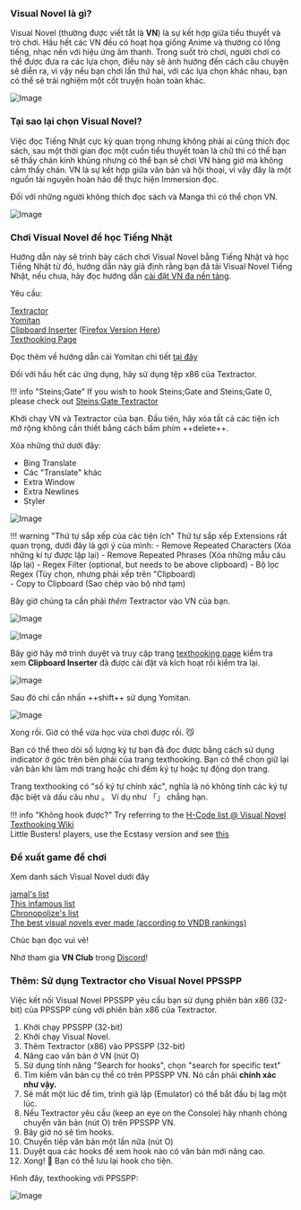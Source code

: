 ### Visual Novel là gì?

Visual Novel (thường được viết tắt là **VN**) là sự kết hợp giữa tiểu thuyết và trò chơi. Hầu hết các VN đều có hoạt họa giống Anime và thường có lồng tiếng, nhạc nền với hiệu ứng âm thanh. Trong suốt trò chơi, người chơi có thể được đưa ra các lựa chọn, điều này sẽ ảnh hưởng đến cách câu chuyện sẽ diễn ra, vì vậy nếu bạn chơi lần thứ hai, với các lựa chọn khác nhau, bạn có thể sẽ trải nghiệm một cốt truyện hoàn toàn khác.

![Image](img/vn1.jpg)

### Tại sao lại chọn Visual Novel?

Việc đọc Tiếng Nhật cực kỳ quan trọng nhưng không phải ai cũng thích đọc sách, sau một thời gian đọc một cuốn tiểu thuyết toàn là chữ thì có thể bạn sẽ thấy chán kinh khủng nhưng có thể bạn sẽ chơi VN hàng giờ mà không cảm thấy chán. VN là sự kết hợp giữa văn bản và hội thoại, vì vậy đây là một nguồn tài nguyên hoàn hảo để thực hiện Immersion đọc. 

Đối với những người không thích đọc sách và Manga thì có thể chọn VN. 

![Image](img/vn2.jpg)

### Chơi Visual Novel để học Tiếng Nhật

Hướng dẫn này sẽ trình bày cách chơi Visual Novel bằng Tiếng Nhật và học Tiếng Nhật từ đó, hướng dẫn này giả định rằng bạn đã tải Visual Novel Tiếng Nhật, nếu chưa, hãy đọc hướng dẫn [cài đặt VN đa nền tảng](https://learnjapanese.moe/vn-setup).

Yêu cầu:

[Textractor](https://github.com/Artikash/Textractor/releases)  
[Yomitan](https://foosoft.net/projectshttps://daihocmo.github.io/ngoai-ngu/yomitan//)  
[Clipboard Inserter](https://github.com/kmltml/clipboard-inserter) ([Firefox Version Here](https://addons.mozilla.org/en-US/firefox/addon/lap-clipboard-inserter/))  
[Texthooking Page](https://learnjapanese.moe/texthooker.html) 

Đọc thêm về hướng dẫn cài Yomitan chi tiết [tại đây](https://learnjapanese.moehttps://daihocmo.github.io/ngoai-ngu/yomitan/)

Đối với hầu hết các ứng dụng, hãy sử dụng tệp x86 của Textractor.

!!! info "Steins;Gate"
	If you wish to hook Steins;Gate and Steins;Gate 0, please check out [Steins;Gate Textractor](https://github.com/shiiion/steinsgate_textractor)

Khởi chạy VN và Textractor của bạn. Đầu tiên, hãy xóa tất cả các tiện ích mở rộng không cần thiết bằng cách bấm phím ++delete++.

Xóa những thứ dưới đây:

- Bing Translate
- Các "Translate" khác
- Extra Window
- Extra Newlines
- Styler 


![Image](img/textractor1.png) 

!!! warning "Thứ tự sắp xếp của các tiện ích" 
	Thứ tự sắp xếp Extensions rất quan trọng, dưới đây là gợi ý của mình: 
	- Remove Repeated Characters (Xóa những kí tự được lặp lại)
	- Remove Repeated Phrases (Xóa những mẫu câu lặp lại) 
	- Regex Filter (optional, but needs to be above clipboard) - Bộ lọc Regex (Tùy chọn, nhưng phải xếp trên "Clipboard)  
	- Copy to Clipboard (Sao chép vào bộ nhớ tạm)

Bây giờ chúng ta cần phải *thêm* Textractor vào VN của bạn.

![Image](img/textractor2.png)  


![Image](img/textractor3.png)

Bây giờ hãy mở trình duyệt và truy cập trang [texthooking page](https://learnjapanese.moe/texthooker.html) kiểm tra xem **Clipboard Inserter** đã được cài đặt và kích hoạt rồi kiểm tra lại.

![Image](img/textractor4.png) 

Sau đó chỉ cần nhấn ++shift++ sử dụng Yomitan.

![Image](img/textractor5.png) 

Xong rồi. Giờ có thể vừa học vừa chơi được rồi. :smirk_cat:

Bạn có thể theo dõi số lượng ký tự bạn đã đọc được bằng cách sử dụng indicator ở góc trên bên phải của trang texthooking. Bạn có thể chọn giữ lại văn bản khi làm mới trang hoặc chỉ đếm ký tự hoặc tự động dọn trang.

Trang texthooking có "số ký tự chính xác", nghĩa là nó không tính các ký tự đặc biệt và dấu câu như 。 Ví dụ như 「」 chẳng hạn.

!!! info "Không hook được?"
	Try referring to the [H-Code list @ Visual Novel Texthooking Wiki](https://vn-hooking.fandom.com/wiki/H-Code)  
	Little Busters! players, use the Ecstasy version and see [this](https://cdn.discordapp.com/attachments/813105334763126814/1047252417735036988/little_busters.png)  

### Đề xuất game để chơi

Xem danh sách Visual Novel dưới đây

[jamal's list](https://anacreondjt.gitlab.io/vn-chart/)  
[This infamous list](https://docs.google.com/document/u/1/d/1KnyyDt7jimEz-dgeMSKymRaT2r3QKBPm9AzqZ6oUWAs/pub)  
[Chronopolize's list](https://docs.google.com/spreadsheets/d/18vCgQHhBNBeRJdcTcyUi2Atq-nAapQW--33qrwl5Yfw)  
[The best visual novels ever made (according to VNDB rankings)](https://vndb.org/v?f=022gja3gja&s=34w)  

Chúc bạn đọc vui vẻ!

Nhớ tham gia **VN Club** trong [Discord](https://discord.gg/nhqjydaR8j)!

### Thêm: Sử dụng Textractor cho Visual Novel PPSSPP

Việc kết nối Visual Novel PPSSPP yêu cầu bạn sử dụng phiên bản x86 (32-bit) của PPSSPP cùng với phiên bản x86 của Textractor.

1.  Khởi chạy PPSSPP (32-bit)
2.  Khởi chạy Visual Novel.
3.  Thêm Textractor (x86) vào PPSSPP (32-bit)
4.  Nâng cao văn bản ở VN (nút O)
5.  Sử dụng tính năng "Search for hooks", chọn "search for specific text" 
6.  Tìm kiếm văn bản cụ thể có trên PPSSPP VN. Nó cần phải **chính xác như vậy.**
7.  Sẽ mất một lúc để tìm, trình giả lập (Emulator) có thể bắt đầu bị lag một lúc.
8.  Nếu Textractor yêu cầu (keep an eye on the Console) hãy nhanh chóng chuyển văn bản (nút O) trên PPSSPP VN.
9.  Bây giờ nó sẽ tìm hooks.
10. Chuyển tiếp văn bản một lần nữa (nút O)
11. Duyệt qua các hooks để xem hook nào có văn bản mới nâng cao.
12. Xong! :tada: Bạn có thể lưu lại hook cho tiện.

Hình đây, texthooking với PPSSPP:  

![Image](img/vnpsp2.jpg)  